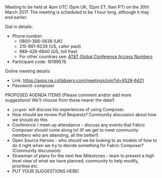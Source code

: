 Meeting to be held at 4pm UTC (5pm UK, 12pm ET, 9am PT) on the 30th March 2017.
The meeting is scheduled to be 1 hour long, although it may end earlier.

Dial in details:
* Phone number:
  * 0800-368-0638 (UK)
  * 215-861-6239 (US, caller paid)
  * 888-426-6840 (US, toll free)
  * For other countries see: [AT&T Global Conference Access Numbers](https://www.teleconference.att.com/servlet/glbAccess?process=1&accessCode=16199578&accessNumber=08003680638&brand=att&lang=English)
* Participant code: 16199578

Online meeting details:
* Link: https://apps.na.collabserv.com/meetings/join?id=9528-6421
* Password: composer

PROPOSED AGENDA ITEMS (Please comment and/or add more suggestions!  We'll choose from these nearer the date!)

* `jorgedr` will discuss his experiences of using Composer.
* How should we review Pull Requests?  Community discussion about how we should do this
* Conference / meet-up attendance - discuss any events that Fabric Composer should come along to!  (If we get to meet community members who are attending, all the better!)
* Open Source Heroes - who should we be looking to as models of how to do it right when we try to decide something for Fabric Composer?  (Community discussion)
* Strawman of plans for the next few Milestones - team to present a high level view of what we have planned, community to help modify, prioritise etc.
* PUT YOUR SUGGESTIONS HERE!